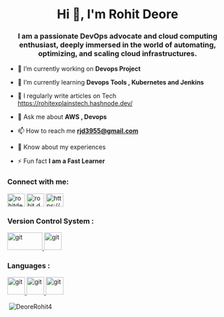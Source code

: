 

<h1 align="center">Hi 👋, I'm Rohit Deore</h1>
<h3 align="center">I am a passionate DevOps advocate and cloud computing enthusiast, deeply immersed in the world of automating, optimizing, and scaling cloud infrastructures.</h3>

- 🔭 I’m currently working on **Devops Project**

- 🌱 I’m currently learning **Devops Tools , Kubernetes and Jenkins**

- 📝 I regularly write articles on Tech https://rohitexplainstech.hashnode.dev/

- 💬 Ask me about **AWS , Devops**

- 📫 How to reach me **rjd3955@gmail.com**

- 📄 Know about my experiences

- ⚡ Fun fact **I am a Fast Learner**

<h3 align="left">Connect with me:</h3>
<p align="left">
<a href="https://www.linkedin.com/in/rohitdeore/" target="blank"><img align="center" src="https://raw.githubusercontent.com/rahuldkjain/github-profile-readme-generator/master/src/images/icons/Social/linked-in-alt.svg" alt="rohitdeore" height="30" width="40" /></a>
<a href="https://www.instagram.com/rohit.deore_04/" target="blank"><img align="center" src="https://raw.githubusercontent.com/rahuldkjain/github-profile-readme-generator/master/src/images/icons/Social/instagram.svg" alt="rohit.deore_04" height="30" width="40" /></a>
<a href="https://hashnode.com/@RohitDeore" target="blank"><img align="center" src="https://raw.githubusercontent.com/rahuldkjain/github-profile-readme-generator/master/src/images/icons/Social/hashnode.svg" alt="https://hashnode.com/@RohitDeore" height="30" width="40" /></a>
</p>
<h3 align="left">Version Control System :</h3>
<a href="https://git-scm.com/" target="_blank" rel="noreferrer"> <img src="https://user-images.githubusercontent.com/74038190/212281775-b468df30-4edc-4bf8-a4ee-f52e1aaddc86.gif" alt="git" width="80" height="40"/> </a>
<a href="https://git-scm.com/" target="_blank" rel="noreferrer"> <img src="https://user-images.githubusercontent.com/74038190/212257468-1e9a91f1-b626-4baa-b15d-5c385dfa7ed2.gif" alt="git" width="40" height="40"/> </a>
<h3 align="left">Languages :</h3>
<a href="https://git-scm.com/" target="_blank" rel="noreferrer"> <img src="https://github.com/nidhish35/nidhish35/assets/109467694/75a76564-6af8-4136-900d-bf4a4fae98fa" alt="git" width="40" height="40"/> </a>
<a href="https://git-scm.com/" target="_blank" rel="noreferrer"> <img src="https://user-images.githubusercontent.com/74038190/238200426-29fd6286-4e7b-4d6c-818f-c4765d5e39a9.gif" alt="git" width="40" height="40"/> </a>
<a href="https://git-scm.com/" target="_blank" rel="noreferrer"> <img src="https://user-images.githubusercontent.com/74038190/238200428-67f477ed-6624-42da-99f0-1a7b1a16eecb.gif" alt="git" width="40" height="40"/> </a>

<p>&nbsp;<img align="center" src="https://github-readme-stats.vercel.app/api?username=DeoreRohit4&show_icons=true&locale=en" alt="DeoreRohit4" /></p>


